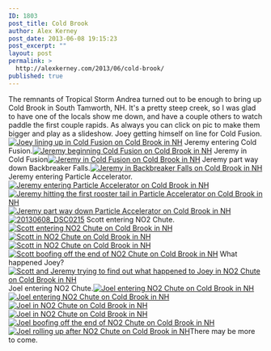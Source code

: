 ```yaml
---
ID: 1803
post_title: Cold Brook
author: Alex Kerney
post_date: 2013-06-08 19:15:23
post_excerpt: ""
layout: post
permalink: >
  http://alexkerney.com/2013/06/cold-brook/
published: true
---
```

The remnants of Tropical Storm Andrea turned out to be enough to bring up Cold Brook in South Tamworth, NH. It's a pretty steep creek, so I was glad to have one of the locals show me down, and have a couple others to watch paddle the first couple rapids. As always you can click on pic to make them bigger and play as a slideshow. Joey getting himself on line for Cold Fusion.[<img class="alignnone size-large wp-image-1815 [ftmt_id] nofotomoto" alt="Joey lining up in Cold Fusion on Cold Brook in NH" src="http://alexkerney.com/wp-content/uploads/2013/06/20130608_DSC0177-840x1264.jpg" />][1] Jeremy entering Cold Fusion.[<img class="alignnone size-large wp-image-1816 [ftmt_id] nofotomoto" alt="Jeremy beginning Cold Fusion on Cold Brook in NH" src="http://alexkerney.com/wp-content/uploads/2013/06/20130608_DSC0187-840x1264.jpg" />][2] Jeremy in Cold Fusion[<img class="alignnone size-large wp-image-1817 [ftmt_id] nofotomoto" alt="Jeremy in Cold Fusion on Cold Brook in NH" src="http://alexkerney.com/wp-content/uploads/2013/06/20130608_DSC0191-840x1264.jpg" />][3] Jeremy part way down Backbreaker Falls.[<img class="alignnone size-large wp-image-1818 [ftmt_id] nofotomoto" alt="Jeremy in Backbreaker Falls on Cold Brook in NH" src="http://alexkerney.com/wp-content/uploads/2013/06/20130608_DSC0202-840x1264.jpg" />][4] Jeremy entering Particle Accelerator.[<img class="alignnone size-large wp-image-1819 [ftmt_id] nofotomoto" alt="Jeremy entering Particle Accelerator on Cold Brook in NH" src="http://alexkerney.com/wp-content/uploads/2013/06/20130608_DSC0210-840x1264.jpg" />][5] [<img class="alignnone size-large wp-image-1820 [ftmt_id] nofotomoto" alt="Jeremy hitting the first rooster tail in Particle Accelerator on Cold Brook in NH" src="http://alexkerney.com/wp-content/uploads/2013/06/20130608_DSC0211-840x1264.jpg" />][6] [<img class="alignnone size-large wp-image-1821 [ftmt_id] nofotomoto" alt="Jeremy part way down Particle Accelerator on Cold Brook in NH" src="http://alexkerney.com/wp-content/uploads/2013/06/20130608_DSC0212-840x1264.jpg" />][7] [<img class="alignnone size-large wp-image-1822 [ftmt_id] nofotomoto" alt="20130608_DSC0215" src="http://alexkerney.com/wp-content/uploads/2013/06/20130608_DSC0215-840x1264.jpg" />][8] Scott entering NO2 Chute.[<img class="alignnone size-large wp-image-1804 [ftmt_id] nofotomoto" alt="Scott entering NO2 Chute on Cold Brook in NH" src="http://alexkerney.com/wp-content/uploads/2013/06/20130608_DSC0008-840x1264.jpg" />][9] [<img class="alignnone size-large wp-image-1805 [ftmt_id] nofotomoto" alt="Scott in NO2 Chute on Cold Brook in NH" src="http://alexkerney.com/wp-content/uploads/2013/06/20130608_DSC0013-840x1264.jpg" />][10] [<img class="alignnone size-large wp-image-1806 [ftmt_id] nofotomoto" alt="Scott in NO2 Chute on Cold Brook in NH" src="http://alexkerney.com/wp-content/uploads/2013/06/20130608_DSC0014-840x1264.jpg" />][11] [<img class="alignnone size-large wp-image-1807 [ftmt_id] nofotomoto" alt="Scott boofing off the end of NO2 Chute on Cold Brook in NH" src="http://alexkerney.com/wp-content/uploads/2013/06/20130608_DSC0016-840x1264.jpg" />][12] What happened Joey?[<img class="alignnone size-large wp-image-1808 [ftmt_id] nofotomoto" alt="Scott and Jeremy trying to find out what happened to Joey in NO2 Chute on Cold Brook in NH" src="http://alexkerney.com/wp-content/uploads/2013/06/20130608_DSC0024-840x557.jpg" />][13] Joel entering NO2 Chute.[<img class="alignnone size-large wp-image-1809 [ftmt_id] nofotomoto" alt="Joel entering NO2 Chute on Cold Brook in NH" src="http://alexkerney.com/wp-content/uploads/2013/06/20130608_DSC0031-840x557.jpg" />][14] [<img class="alignnone size-large wp-image-1810 [ftmt_id] nofotomoto" alt="Joel entering NO2 Chute on Cold Brook in NH" src="http://alexkerney.com/wp-content/uploads/2013/06/20130608_DSC0033-840x557.jpg" />][15] [<img class="alignnone size-large wp-image-1811 [ftmt_id] nofotomoto" alt="Joel in NO2 Chute on Cold Brook in NH" src="http://alexkerney.com/wp-content/uploads/2013/06/20130608_DSC0034-840x557.jpg" />][16] [<img class="alignnone size-large wp-image-1812 [ftmt_id] nofotomoto" alt="Joel in NO2 Chute on Cold Brook in NH" src="http://alexkerney.com/wp-content/uploads/2013/06/20130608_DSC0037-840x557.jpg" />][17] [<img class="alignnone size-large wp-image-1813 [ftmt_id] nofotomoto" alt="Joel boofing off the end of NO2 Chute on Cold Brook in NH" src="http://alexkerney.com/wp-content/uploads/2013/06/20130608_DSC0038-840x557.jpg" />][18] [<img class="alignnone size-large wp-image-1814 [ftmt_id] nofotomoto" alt="Joel rolling up after NO2 Chute on Cold Brook in NH" src="http://alexkerney.com/wp-content/uploads/2013/06/20130608_DSC0042-840x557.jpg" />][19]There may be more to come.

 [1]: http://alexkerney.com/wp-content/uploads/2013/06/20130608_DSC0177.jpg
 [2]: http://alexkerney.com/wp-content/uploads/2013/06/20130608_DSC0187.jpg
 [3]: http://alexkerney.com/wp-content/uploads/2013/06/20130608_DSC0191.jpg
 [4]: http://alexkerney.com/wp-content/uploads/2013/06/20130608_DSC0202.jpg
 [5]: http://alexkerney.com/wp-content/uploads/2013/06/20130608_DSC0210.jpg
 [6]: http://alexkerney.com/wp-content/uploads/2013/06/20130608_DSC0211.jpg
 [7]: http://alexkerney.com/wp-content/uploads/2013/06/20130608_DSC0212.jpg
 [8]: http://alexkerney.com/wp-content/uploads/2013/06/20130608_DSC0215.jpg
 [9]: http://alexkerney.com/wp-content/uploads/2013/06/20130608_DSC0008.jpg
 [10]: http://alexkerney.com/wp-content/uploads/2013/06/20130608_DSC0013.jpg
 [11]: http://alexkerney.com/wp-content/uploads/2013/06/20130608_DSC0014.jpg
 [12]: http://alexkerney.com/wp-content/uploads/2013/06/20130608_DSC0016.jpg
 [13]: http://alexkerney.com/wp-content/uploads/2013/06/20130608_DSC0024.jpg
 [14]: http://alexkerney.com/wp-content/uploads/2013/06/20130608_DSC0031.jpg
 [15]: http://alexkerney.com/wp-content/uploads/2013/06/20130608_DSC0033.jpg
 [16]: http://alexkerney.com/wp-content/uploads/2013/06/20130608_DSC0034.jpg
 [17]: http://alexkerney.com/wp-content/uploads/2013/06/20130608_DSC0037.jpg
 [18]: http://alexkerney.com/wp-content/uploads/2013/06/20130608_DSC0038.jpg
 [19]: http://alexkerney.com/wp-content/uploads/2013/06/20130608_DSC0042.jpg